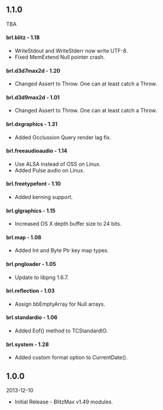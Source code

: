 ## 1.1.0
TBA

#### brl.blitz - 1.18
* WriteStdout and WriteStderr now write UTF-8.
* Fixed MemExtend Null pointer crash.

#### brl.d3d7max2d - 1.20
* Changed Assert to Throw. One can at least catch a Throw.

#### brl.d3d9max2d - 1.01
* Changed Assert to Throw. One can at least catch a Throw.

#### brl.dxgraphics - 1.31
* Added Occlussion Query render lag fix.

#### brl.freeaudioaudio - 1.14
* Use ALSA instead of OSS on Linux.
* Added Pulse audio on Linux.

#### brl.freetypefont - 1.10
* Added kerning support.

#### brl.glgraphics - 1.15
* Increased OS X depth buffer size to 24 bits.

#### brl.map - 1.08
* Added Int and Byte Ptr key map types.

#### brl.pngloader - 1.05
* Update to libpng 1.6.7.

#### brl.reflection - 1.03
* Assign bbEmptyArray for Null arrays.

#### brl.standardio - 1.06
* Added Eof() method to TCStandardIO.

#### brl.system - 1.28
* Added custom format option to CurrentDate().

## 1.0.0
2013-12-10

* Initial Release - BlitzMax v1.49 modules.
